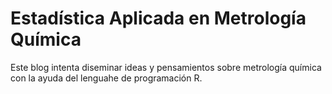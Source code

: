 
# Estadística Aplicada en Metrología Química

Este blog intenta diseminar ideas y pensamientos sobre metrología química con la ayuda del lenguahe de programación R.
